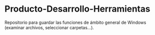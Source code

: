# Producto-Desarrollo-Herramientas
Repositorio para guardar las funciones de ámbito general de Windows (examinar archivos, seleccionar carpetas...).
